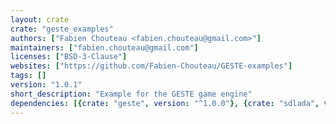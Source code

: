 ```yaml
---
layout: crate
crate: "geste_examples"
authors: ["Fabien Chouteau <fabien.chouteau@gmail.com>"]
maintainers: ["fabien.chouteau@gmail.com"]
licenses: ["BSD-3-Clause"]
websites: ["https://github.com/Fabien-Chouteau/GESTE-examples"]
tags: []
version: "1.0.1"
short_description: "Example for the GESTE game engine"
dependencies: [{crate: "geste", version: "^1.0.0"}, {crate: "sdlada", version: "^2.3.1"}]
---
```



